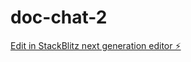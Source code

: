 # doc-chat-2

[Edit in StackBlitz next generation editor ⚡️](https://stackblitz.com/~/github.com/nomaanulhasan/doc-chat-2)